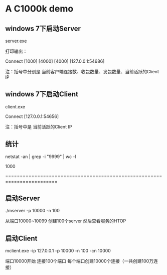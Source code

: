 # A C1000k demo

## windows 7下启动Server
server.exe

打印输出：

Connect [1000] [4000] [4000] [127.0.0.1:54686]

注：括号中分别是 当前客户端连接数、收包数量、发包数量、当前活跃的Client IP

## windows 7下启动Client
client.exe

Connect [127.0.0.1:54656]

注：括号中是 当前活跃的Client IP

## 统计

netstat -an | grep -i "9999" | wc -l 

1000

========================================================================

## 启动Server 

./mserver -p 10000 -n 100

从端口10000~10099 创建100个server 然后查看服务的HTOP

## 启动Client

mclient.exe  -ip 127.0.0.1 -p 10000 -n 100  -cn 10000

端口10000开始 连接100个端口  每个端口创建10000个连接（一共创建100万连接）




